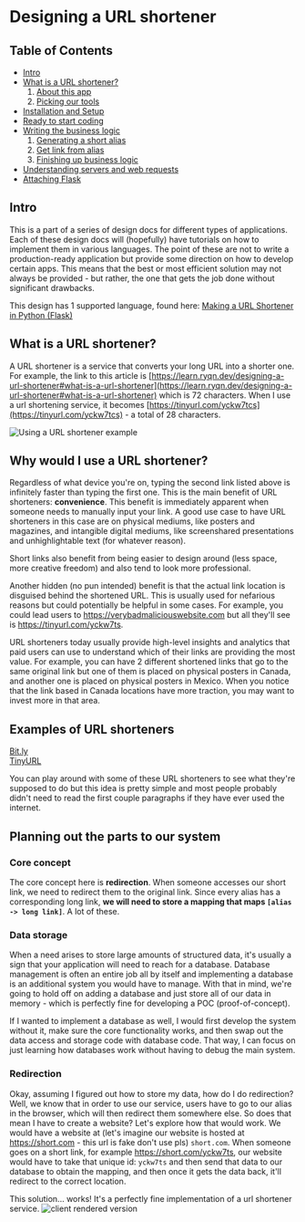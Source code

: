 # Designing a URL shortener

## Table of Contents

* [Intro](#intro)
* [What is a URL shortener?](#what-is-a-url-shortener)
    1. [About this app](#about-this-app)
    2. [Picking our tools](#picking-our-tools)
* [Installation and Setup](#installation-and-setup)
* [Ready to start coding](#ready-to-start-coding)
* [Writing the business logic](#writing-the-business-logic)
    1. [Generating a short alias](#generating-a-short-alias)
    2. [Get link from alias](#get-link-from-alias)
    3. [Finishing up business logic](#finishing-up-business-logic)
* [Understanding servers and web requests](#understanding-servers-and-web-requests)
* [Attaching Flask](#attaching-flask)

## Intro
This is a part of a series of design docs for different types of applications. Each of these design docs will (hopefully) have tutorials on how to implement them in various languages. The point of these are not to write a production-ready application but provide some direction on how to develop certain apps. This means that the best or most efficient solution may not always be provided - but rather, the one that gets the job done without significant drawbacks.

This design has 1 supported language, found here:
[Making a URL Shortener in Python (Flask)](./making-a-url-shortener-in-python)

## What is a URL shortener?
A URL shortener is a service that converts your long URL into a shorter one. For example, the link to this article is [https://learn.ryqn.dev/designing-a-url-shortener#what-is-a-url-shortener](https://learn.ryqn.dev/designing-a-url-shortener#what-is-a-url-shortener) which is 72 characters. When I use a url shortening service, it becomes [https://tinyurl.com/yckw7tcs](https://tinyurl.com/yckw7tcs) - a total of 28 characters. 

![Using a URL shortener example]('./assets/tinyurl-example.png)

## Why would I use a URL shortener?
Regardless of what device you're on, typing the second link listed above is infinitely faster than typing the first one. This is the main benefit of URL shorteners: **convenience**. This benefit is immediately apparent when someone needs to manually input your link. A good use case to have URL shorteners in this case are on physical mediums, like posters and magazines, and intangible digital mediums, like screenshared presentations and unhighlightable text (for whatever reason). 

Short links also benefit from being easier to design around (less space, more creative freedom) and also tend to look more professional.

Another hidden (no pun intended) benefit is that the actual link location is disguised behind the shortened URL. This is usually used for nefarious reasons but could potentially be helpful in some cases. For example, you could lead users to https://verybadmaliciouswebsite.com but all they'll see is https://tinyurl.com/yckw7ts.

URL shorteners today usually provide high-level insights and analytics that paid users can use to understand which of their links are providing the most value. For example, you can have 2 different shortened links that go to the same original link but one of them is placed on physical posters in Canada, and another one is placed on physical posters in Mexico. When you notice that the link based in Canada locations have more traction, you may want to invest more in that area. 

## Examples of URL shorteners

[Bit.ly](https://bit.ly) \
[TinyURL](https://tinyURL.com)

You can play around with some of these URL shorteners to see what they're supposed to do but this idea is pretty simple and most people probably didn't need to read the first couple paragraphs if they have ever used the internet.

## Planning out the parts to our system

### Core concept
The core concept here is **redirection**. When someone accesses our short link, we need to redirect them to the original link. Since every alias has a corresponding long link, **we will need to store a mapping that maps `[alias -> long link]`**. A lot of these. 


### Data storage
When a need arises to store large amounts of structured data, it's usually a sign that your application will need to reach for a database. Database management is often an entire job all by itself and implementing a database is an additional system you would have to manage. With that in mind, we're going to hold off on adding a database and just store all of our data in memory - which is perfectly fine for developing a POC (proof-of-concept). 

If I wanted to implement a database as well, I would first develop the system without it, make sure the core functionality works, and then swap out the data access and storage code with database code. That way, I can focus on just learning how databases work without having to debug the main system.

### Redirection
Okay, assuming I figured out how to store my data, how do I do redirection? Well, we know that in order to use our service, users have to go to our alias in the browser, which will then redirect them somewhere else. So does that mean I have to create a website? Let's explore how that would work. We would have a website at (let's imagine our website is hosted at https://short.com - this url is fake don't use pls) `short.com`. When someone goes on a short link, for example https://short.com/yckw7ts, our website would have to take that unique id: `yckw7ts` and then send that data to our database to obtain the mapping, and then once it gets the data back, it'll redirect to the correct location.

This solution... works! It's a perfectly fine implementation of a url shortener service.
![client rendered version](./client-rendered.png)